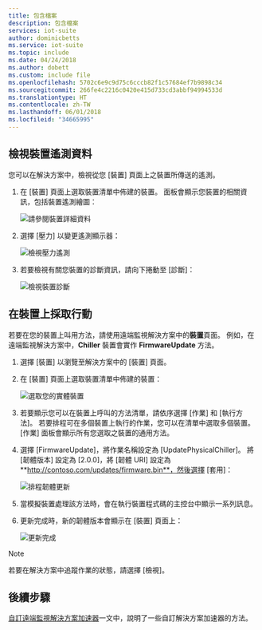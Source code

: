 ```yaml
---
title: 包含檔案
description: 包含檔案
services: iot-suite
author: dominicbetts
ms.service: iot-suite
ms.topic: include
ms.date: 04/24/2018
ms.author: dobett
ms.custom: include file
ms.openlocfilehash: 5702c6e9c9d75c6cccb82f1c57684ef7b9898c34
ms.sourcegitcommit: 266fe4c2216c0420e415d733cd3abbf94994533d
ms.translationtype: HT
ms.contentlocale: zh-TW
ms.lasthandoff: 06/01/2018
ms.locfileid: "34665995"
---
```

## <a name="view-device-telemetry"></a>檢視裝置遙測資料

您可以在解決方案中，檢視從您 [裝置] 頁面上之裝置所傳送的遙測。

1. 在 [裝置] 頁面上選取裝置清單中佈建的裝置。 面板會顯示您裝置的相關資訊，包括裝置遙測繪圖：

    ![請參閱裝置詳細資料](media/iot-suite-visualize-connecting/devicesdetail.png)

1. 選擇 [壓力] 以變更遙測顯示器：

    ![檢視壓力遙測](media/iot-suite-visualize-connecting/devicespressure.png)

1. 若要檢視有關您裝置的診斷資訊，請向下捲動至 [診斷]：

    ![檢視裝置診斷](media/iot-suite-visualize-connecting/devicesdiagnostics.png)

## <a name="act-on-your-device"></a>在裝置上採取行動

若要在您的裝置上叫用方法，請使用遠端監視解決方案中的**裝置**頁面。 例如，在遠端監視解決方案中，**Chiller** 裝置會實作 **FirmwareUpdate** 方法。

1. 選擇 [裝置] 以瀏覽至解決方案中的 [裝置] 頁面。

1. 在 [裝置] 頁面上選取裝置清單中佈建的裝置：

    ![選取您的實體裝置](media/iot-suite-visualize-connecting/devicesselect.png)

1. 若要顯示您可以在裝置上呼叫的方法清單，請依序選擇 [作業] 和 [執行方法]。 若要排程可在多個裝置上執行的作業，您可以在清單中選取多個裝置。 [作業] 面板會顯示所有您選取之裝置的通用方法。

1. 選擇 [FirmwareUpdate]，將作業名稱設定為 [UpdatePhysicalChiller]。 將 [韌體版本] 設定為 [2.0.0]，將 [韌體 URI] 設定為 **http://contoso.com/updates/firmware.bin**，然後選擇 [套用]：

    ![排程韌體更新](media/iot-suite-visualize-connecting/deviceschedule.png)

1. 當模擬裝置處理該方法時，會在執行裝置程式碼的主控台中顯示一系列訊息。

1. 更新完成時，新的韌體版本會顯示在 [裝置] 頁面上：

    ![更新完成](media/iot-suite-visualize-connecting/complete.png)

> [!NOTE]
> 若要在解決方案中追蹤作業的狀態，請選擇 [檢視]。

## <a name="next-steps"></a>後續步驟

[自訂遠端監視解決方案加速器](../articles/iot-accelerators/iot-accelerators-remote-monitoring-customize.md)一文中，說明了一些自訂解決方案加速器的方法。